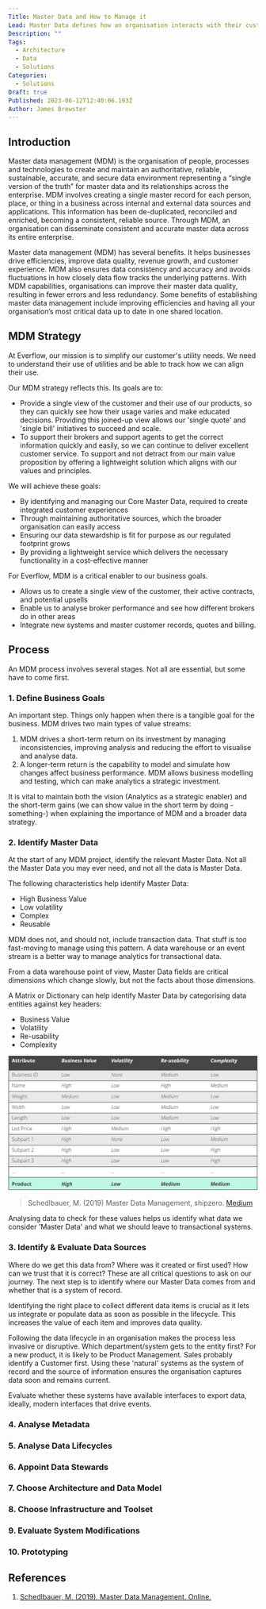```yaml
---
Title: Master Data and How to Manage it
Lead: Master Data defines how an organisation interacts with their customers and should be defined and managed.
Description: ""
Tags:
  - Architecture
  - Data
  - Solutions
Categories:
  - Solutions
Draft: true
Published: 2023-06-12T12:40:06.193Z
Author: James Brewster
---
```

## Introduction

Master data management (MDM) is the organisation of people, processes and technologies to create and maintain an authoritative, reliable, sustainable, accurate, and secure data environment representing a “single version of the truth” for master data and its relationships across the enterprise. MDM involves creating a single master record for each person, place, or thing in a business across internal and external data sources and applications. This information has been de-duplicated, reconciled and enriched, becoming a consistent, reliable source. Through MDM, an organisation can disseminate consistent and accurate master data across its entire enterprise.

Master data management (MDM) has several benefits. It helps businesses drive efficiencies, improve data quality, revenue growth, and customer experience. MDM also ensures data consistency and accuracy and avoids fluctuations in how closely data flow tracks the underlying patterns. With MDM capabilities, organisations can improve their master data quality, resulting in fewer errors and less redundancy. Some benefits of establishing master data management include improving efficiencies and having all your organisation’s most critical data up to date in one shared location.

## MDM Strategy

At Everflow, our mission is to simplify our customer's utility needs. We need to understand their use of utilities and be able to track how we can align their use.

Our MDM strategy reflects this. Its goals are to:

* Provide a single view of the customer and their use of our products, so they can quickly see how their usage varies and make educated decisions. Providing this joined-up view allows our 'single quote' and 'single bill' initiatives to succeed and scale.
* To support their brokers and support agents to get the correct information quickly and easily, so we can continue to deliver excellent customer service.
To support and not detract from our main value proposition by offering a lightweight solution which aligns with our values and principles.

We will achieve these goals:

* By identifying and managing our Core Master Data, required to create integrated customer experiences
* Through maintaining authoritative sources, which the broader organisation can easily access
* Ensuring our data stewardship is fit for purpose as our regulated footprint grows
* By providing a lightweight service which delivers the necessary functionality in a cost-effective manner

For Everflow, MDM is a critical enabler to our business goals.

* Allows us to create a single view of the customer, their active contracts, and potential upsells
* Enable us to analyse broker performance and see how different brokers do in other areas
* Integrate new systems and master customer records, quotes and billing.

## Process

An MDM process involves several stages. Not all are essential, but some have to come first.

### 1. Define Business Goals

An important step. Things only happen when there is a tangible goal for the business. MDM drives two main types of value streams:

1. MDM drives a short-term return on its investment by managing inconsistencies, improving analysis and reducing the effort to visualise and analyse data.
2. A longer-term return is the capability to model and simulate how changes affect business performance. MDM allows business modelling and testing, which can make analytics a strategic investment.

It is vital to maintain both the vision (Analytics as a strategic enabler) and the short-term gains (we can show value in the short term by doing -something-) when explaining the importance of MDM and a broader data strategy.

### 2. Identify Master Data

At the start of any MDM project, identify the relevant Master Data. Not all the Master Data you may ever need, and not all the data is Master Data.

The following characteristics help identify Master Data:

* High Business Value
* Low volatility
* Complex
* Reusable

MDM does not, and should not, include transaction data. That stuff is too fast-moving to manage using this pattern. A data warehouse or an event stream is a better way to manage analytics for transactional data.

From a data warehouse point of view, Master Data fields are critical dimensions which change slowly, but not the facts about those dimensions.

A Matrix or Dictionary can help identify Master Data by categorising data entities against key headers:

* Business Value
* Volatility
* Re-usability
* Complexity

![MDM Entity Analysis](../../media/mdm-field-eval.png)

> Schedlbauer, M. (2019) Master Data Management, shipzero. [Medium](https://medium.com/appanion/10-steps-towards-a-successful-master-data-management-project-1322e20d2241)

Analysing data to check for these values helps us identify what data we consider 'Master Data' and what we should leave to transactional systems.

### 3. Identify & Evaluate Data Sources

Where do we get this data from? Where was it created or first used? How can we trust that it is correct? These are all critical questions to ask on our journey. The next step is to identify where our Master Data comes from and whether that is a system of record.

Identifying the right place to collect different data items is crucial as it lets us integrate or populate data as soon as possible in the lifecycle. This increases the value of each item and improves data quality.

Following the data lifecycle in an organisation makes the process less invasive or disruptive. Which department/system gets to the entity first? For a new product, it is likely to be Product Management. Sales probably identify a Customer first. Using these 'natural' systems as the system of record and the source of information ensures the organisation captures data soon and remains current.

Evaluate whether these systems have available interfaces to export data, ideally, modern interfaces that drive events.

### 4. Analyse Metadata

### 5. Analyse Data Lifecycles

### 6. Appoint Data Stewards

### 7. Choose Architecture and Data Model

### 8. Choose Infrastructure and Toolset

### 9. Evaluate System Modifications

### 10. Prototyping

## References

1. [Schedlbauer, M. (2019). Master Data Management. Online.](https://medium.com/appanion/10-steps-towards-a-successful-master-data-management-project-1322e20d2241)
